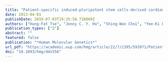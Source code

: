 ```yaml
---
title: "Patient-specific induced-pluripotent stem cells-derived cardiomyocytes recapitulate the pathogenic phenotypes of dilated cardiomyopathy due to a novel DES mutation identified by whole exome sequencing"
date: 2013-04-01
publishDate: 2019-07-03T19:35:58.728069Z
authors: ["Hung-Fat Tse", "Jenny C. Y. Ho", "Shing-Wan Choi", "Yee-Ki Lee", "Amy W. Butler", "Kwong-Man Ng", "Chung-Wah Siu", "Michael A. Simpson", "Wing-Hon Lai", "Yau-Chi Chan", "Ka-Wing Au", "Jinqiu Zhang", "Kenneth W. J. Lay", "Miguel A. Esteban", "John M. Nicholls", "Alan Colman", "Pak C. Sham"]
publication_types: ["2"]
abstract: ""
featured: false
publication: "*Human Molecular Genetics*"
url_pdf: "https://academic.oup.com/hmg/article/22/7/1395/593971/Patient-specific-induced-pluripotent-stem-cells"
doi: "10.1093/hmg/dds556"
---
```


